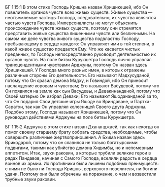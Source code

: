 БГ 1.15:1	В этом стихе Господь Кришна назван Хришикешей, ибо Он повелитель органов чувств всех живых существ. Живые существа — неотъемлемые частицы Господа, следовательно, их чувства являются частью чувств Господа. Имперсоналисты не могут объяснить происхождение чувств живых существ, поэтому они стремятся представить живые существа лишенными чувств или безличными. На самом же деле чувства живого существа подвластны Господу, пребывающему в сердце каждого: Он управляет ими в той степени, в какой живое существо предается Ему. Что же касается чистых преданных, то Господь непосредственно руководит деятельностью их органов чувств. На поле битвы Курукшетра Господь лично управлял трансцендентными чувствами Арджуны, поэтому Он назван здесь Хришикешей. У Господа много разных имен, в которых отражены различные стороны Его деятельности. Его называют Мадхусуданой, потому что Он сразил демона Мадху, и Говиндой, ибо Он приносит наслаждение коровам и чувствам; Его называют Ва̄судевой, потому что Он появился на земле как сын Васудевы, и Девакинанданой, потому что Своей матерью Он избрал Деваки; Его называют Яшодананданой за то, что Он подарил Свои детские игры Яшоде во Вриндаване, и Партха-Саратхи, так как Он управлял колесницей Своего друга Арджуны. Подобно этому, Господа называют Хришикешей, потому что Он руководил действиями Арджуны на поле битвы Курукшетра.

БГ 1.15:2	Арджуна в этом стихе назван Дхананджаей, так как некогда он помог своему старшему брату собрать средства, необходимые, чтобы совершить различные жертвоприношения. А Бхима назван здесь Врикодарой, потому что он славился не только богатырскими подвигами, такими как убийство демона Хидимбы, но и непомерным аппетитом. Итак, звуки раковин, в которые трубили великие герои в рядах Пандавов, начиная с Самого Господа, вселили радость в сердца воинов их армии. Их противники были лишены подобных преимуществ: с ними не было ни Господа Кришны, верховного повелителя, ни богини удачи. Поэтому они были обречены на поражение, о чем и возвестили трубные звуки раковин.